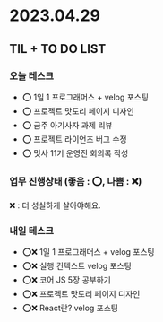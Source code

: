 # 2023.04.29

## TIL + TO DO LIST

### 오늘 테스크

- ⭕ 1일 1 프로그래머스 + velog 포스팅
- ⭕ 프로젝트 맛도리 페이지 디자인
- ⭕ 금주 아기사자 과제 리뷰
- ⭕ 프로젝트 라이언즈 버그 수정
- ⭕ 멋사 11기 운영진 회의록 작성

### 업무 진행상태 (좋음 : ⭕, 나쁨 : ❌)

❌ : 더 성실하게 살아야해요.

### 내일 테스크

- ⭕❌ 1일 1 프로그래머스 + velog 포스팅
- ⭕❌ 실행 컨텍스트 velog 포스팅
- ⭕❌ 코어 JS 5장 공부하기
- ⭕❌ 프로젝트 맛도리 페이지 디자인
- ⭕❌ React란? velog 포스팅
